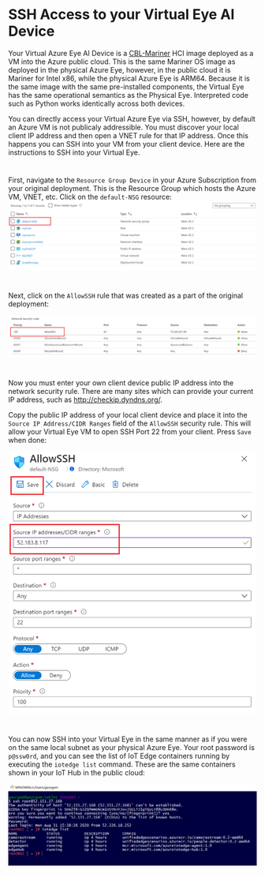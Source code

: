 # SSH Access to your Virtual Eye AI Device


Your Virtual Azure Eye AI Device is a 
[CBL-Mariner](https://github.com/microsoft/CBL-Mariner)
 HCI image deployed as a VM into the Azure public cloud. This is the same Mariner OS image as deployed in the physical Azure Eye, however, in the public cloud it is Mariner for Intel x86, while the physical Azure Eye is ARM64. Because it is the same image with the same pre-installed components, the Virtual Eye has the same operational semantics as the Physical Eye. Interpreted code such as Python works identically across both devices.


You can directly access your Virtual Azure Eye via SSH, however, by default an Azure VM is not publicaly addressible.  You must discover your local client IP address and then open a VNET rule for that IP address.  Once this happens you can SSH into your VM from your client device.  Here are the instructions to SSH into your Virtual Eye.

#


First, navigate to the `Resource Group Device` in your Azure Subscription from your original deployment. This is the Resource Group which hosts the Azure VM, VNET, etc. Click on the `default-NSG` resource:
![Eye VM](docs/images/NSG.png)

#

Next, click on the `AllowSSH` rule that was created as a part of the original deployment:

![Eye VM](docs/images/Allow-SSH.PNG)

#

Now you must enter your own client device public IP address into the network security rule. There are many sites which can provide your current IP address, such as http://checkip.dyndns.org/.

Copy the public IP address of your local client device and place it into the `Source IP Address/CIDR Ranges` field of the `AllowSSH` security rule. This will allow your Virtual Eye VM to open SSH Port 22 from your client.  Press `Save` when done:

![Eye VM](docs/images/Allow-SSH-Rule.PNG)

#

You can now SSH into your Virtual Eye in the same manner as if you were on the same local subnet as your physical Azure Eye.  Your root password is `p@ssw0rd`, and you can see the list of IoT Edge containers running by executing the `iotedge list` command.  These are the same containers shown in your IoT Hub in the public cloud:

![Eye VM](docs/images/SSH-Bash.PNG)
